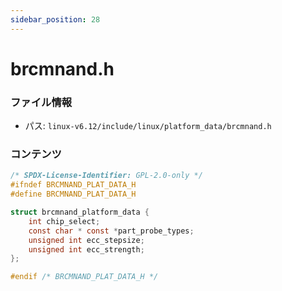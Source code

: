 ```yaml
---
sidebar_position: 28
---
```

# brcmnand.h

### ファイル情報

- パス: `linux-v6.12/include/linux/platform_data/brcmnand.h`

### コンテンツ

```h
/* SPDX-License-Identifier: GPL-2.0-only */
#ifndef BRCMNAND_PLAT_DATA_H
#define BRCMNAND_PLAT_DATA_H

struct brcmnand_platform_data {
	int	chip_select;
	const char * const *part_probe_types;
	unsigned int ecc_stepsize;
	unsigned int ecc_strength;
};

#endif /* BRCMNAND_PLAT_DATA_H */

```
